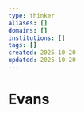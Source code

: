 ```yaml
---
type: thinker
aliases: []
domains: []
institutions: []
tags: []
created: 2025-10-20
updated: 2025-10-20
---
```


# Evans


